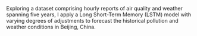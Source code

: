 Exploring a dataset comprising hourly reports of air quality and weather spanning five years, I apply a Long Short-Term Memory (LSTM) model with  varying degrees of adjustments to forecast the historical pollution and weather conditions in Beijing, China.
